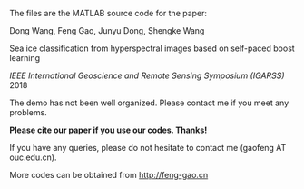 The files are the MATLAB source code for the paper:

Dong Wang, Feng Gao, Junyu Dong, Shengke Wang

Sea ice classification from hyperspectral images based on self-paced boost learning

*IEEE International Geoscience and Remote Sensing Symposium (IGARSS)* 2018


The demo has not been well organized. Please contact me if you meet any problems.

**Please cite our paper if you use our codes. Thanks!**

If you have any queries, please do not hesitate to contact me (gaofeng AT ouc.edu.cn).

More codes can be obtained from http://feng-gao.cn
